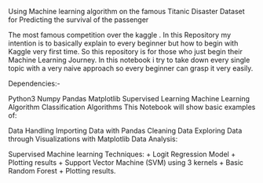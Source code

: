 
Using Machine learning algorithm on the famous Titanic Disaster Dataset for Predicting the survival of the passenger

The most famous competition over the kaggle . In this Repository my intention is to basically explain to every beginner but how to begin with Kaggle very first time. So this repository is for those who just begin their Machine Learning Journey. In this notebook i try to take down every single topic with a very naive approach so every beginner can grasp it very easily.

Dependencies:-

Python3
Numpy
Pandas
Matplotlib
Supervised Learning
Machine Learning Algorithm
Classification Algorithms
This Notebook will show basic examples of:

Data Handling
Importing Data with Pandas
Cleaning Data
Exploring Data through Visualizations with Matplotlib
Data Analysis:

Supervised Machine learning Techniques: + Logit Regression Model + Plotting results + Support Vector Machine (SVM) using 3 kernels + Basic Random Forest + Plotting results.

